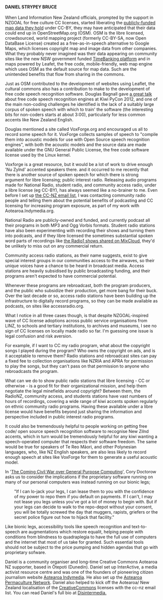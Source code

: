 <html><body><h4>DANIEL STRYPEY BRUCE</h4>

When Land Information New Zealand officials, prompted by the support in NZGOAL for free culture CC licenses, started liberating the <a href="http://creativecommons.org.nz/2013/09/linz-data-service/" target="_blank">publicly-funded map data they hold</a> under CC-BY, they may have anticipated that their data could end up in OpenStreetMap.org (OSM). OSM is the libre licensed, crowdsourced, world mapping project (formerly CC-BY-SA, now Open DataBase License) created as a free-as-in-speech alternative to Google Maps, which licenses copyright map and image data from other companies. What they probably never imagined was their data appearing on community sites like the new NSW government funded <a href="http://www.timebanking.com.au/" target="_blank">TimeBanking platform</a> and in maps powered by Leafet, the free code, mobile-friendly, web map engine which uses OSM as the default source for map data. Such are the unintended benefits that flow from sharing in the commons.



Just as OSM contributed to the development of websites using Leaflet, the cultural commons also has a contribution to make to the development of free code speech recognition software. Douglas Bagnall gave <a href="https://www.youtube.com/watch?v=B6BGLrLXm3c" target="_blank">a great talk</a> about free code speech recognition engines at Kiwi PyCon 2012, and one of the main non-coding challenges he identified is the lack of a suitably large corpus of spoken speech with which to train' the software (the interesting bits for non-coders starts at about 3:00), particularly for less common accents like New Zealand English.



Douglas mentioned a site called VoxForge.org and encouraged us all to record some speech for it. VoxForge collects samples of speech to "compile them into acoustic models for use with Open Source speech recognition engines", with both the acoustic models and the source data are made available under the GNU General Public License, the free code software license used by the Linux kernel.



Voxforge is a great resource, but it would be a lot of work to drive enough 'Nu Zylnd' accented speakers there. and it occurred to me recently that there is another source of spoken speech for which there is strong argument for libre licensing; public interest radio. Releasing audio programs made for National Radio, student radio, and community access radio, under a libre license (eg CC-BY), has always seemed like a no-brainer to me. Even before I set up <a href="cc-nz@groups.creativecommons.org.nz" target="_blank">the CC-NZ email list</a>, I was contacting community radio people and telling them about the potential benefits of podcasting and CC licensing for increasing program exposure, as part of my work with Aotearoa.Indymedia.org.



National Radio are publicly-owned and funded, and currently podcast all their programs in both MP3 and Ogg Vorbis formats. Student radio stations have also been experimenting with recording their shows and turning them into podcasts, and if they libre licensed the sometimes substantial spoken word parts of recordings like <a href="http://www.mixcloud.com/radio1/" target="_blank">the Radio1 shows shared on MixCloud</a>, they'd be unlikely to miss out on any commercial return.



Community access radio stations, as their name suggests, exist to give special interest groups in our communities access to the airwaves, so their unique voices have a chance to be heard in broadcast media. Access stations are heavily subsidised by public broadcasting funding, and their programs aren't expected to have commercial potential.



Whenever these programs are rebroadcast, both the program producers, and the public who subsidize their production, get more bang for their buck. Over the last decade or so, access radio stations have been building up the infrastructure to digitally record programs, so they can be made available as podcasts, on sites like accessradio.org.



What I notice in all three cases though, is that despite NZGOAL-inspired wave of CC license adoptions across public service organisations from LINZ, to schools and tertiary institutions, to archives and museums, I see no sign of CC licenses on locally made radio so far. I'm guessing one issue is legal confusion and risk aversion.



For example, if I want to CC my radio program, what about the copyright songs I played during the program? Who owns the copyright on ads, and is it acceptable to remove them? Radio stations and rebroadcast sites can pay a fixed fee to collection organisations like NZRIA and APRA for permission to play the songs, but they can't pass on that permission to anyone who rebroadcasts the program.



What can we do to show public radio stations that libre licensing - CC or otherwise - is a good fit for their organizational mission, and help them negotiate the legal minefields around copyright? Between them, the RadioNZ, community access, and students stations have vast numbers of hours of recordings, covering a wide range of kiwi accents spoken regularly on ethnic community radio programs. Having these available under a libre license would have benefits beyond just sharing the information and perspective included in public interest radio programs.



It could also be tremendously helpful to people working on getting free code/ open source speech recognition software to recognise New Zilnd accents, which in turn would be tremendously helpful for any kiwi wanting a speech-operated computer that respects their software freedom. The same would be true for speakers of Te Reo Māori, and other Polynesian languages, who, like NZ English speakers, are also less likely to record enough speech at sites like VoxForge for them to generate a useful acoustic model.



In '<a href="http://boingboing.net/2012/08/23/civilwar.html" target="_blank">The Coming Civil War over General Purpose Computing</a>', Cory Doctorow asks us to consider the implications if the proprietary software running on many of our personal computers was instead running on our bionic legs;

<p style="padding-left: 30px;">"If I can lo-jack your legs, I can lease them to you with the confidence of my power to repo them if you default on payments. If I can't, I may not lease you legs unless you've got a lot of money to begin with. But if your legs can decide to walk to the repo-depot without your consent, you will be totally screwed the day that muggers, rapists, griefers or the secret police figure out how to hijack that facility."</p>

Like bionic legs, accessibility tools like speech recognition and text-to-speech are augmentations which restore equalit, helping people with conditions from blindness to quadraplegia to have the full use of computers and the internet that most of us take for granted. Such essential tools should not be subject to the price pumping and hidden agendas that go with proprietary sofware.



Daniel is a community organiser and long-time Creative Commons Aotearoa NZ supporter, based in Ōtepoti (Dunedin). Daniel set up InterActive, a media activist resource centre and was one of the founders of pioneering citizen journalism website <a href="http://www.indymedia.org.nz">Aotearoa In­dymedia</a>. He also set up the <a href="http://www.coactivate.org/projects/permaculture">Aotearoa Permaculture Network</a>. Daniel also helped to kick off the Aotearoa/ New Zealand localisation of the <a href="http://www.creativecommons.org/">CreativeCommons</a> licenses with the cc-nz email list. You can read Daniel's full bio at <a href="http://www.coactivate.org/projects/disintermedia/meet-the-team" target="_blank">Disintermedia.</a></body></html>